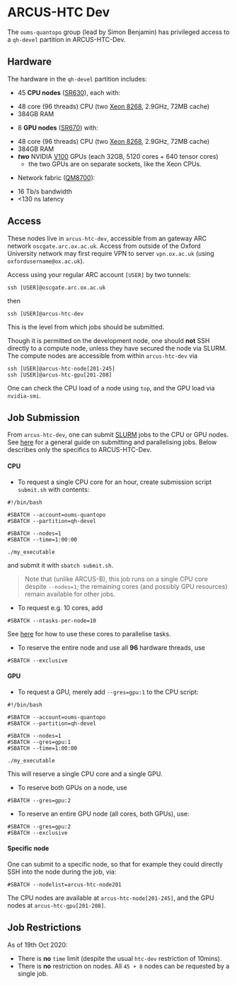 ARCUS-HTC Dev
=============

The `oums-quantopo` group (lead by Simon Benjamin) has privileged access to a `qh-devel` partition in ARCUS-HTC-Dev.

## Hardware

The hardware in the `qh-devel` partition includes:

- 45 **CPU nodes** ([SR630](https://lenovopress.com/lp0643.pdf)), each with:
 * 48 core (96 threads) CPU (two [Xeon 8268](https://ark.intel.com/content/www/us/en/ark/products/192481/intel-xeon-platinum-8268-processor-35-75m-cache-2-90-ghz.html), 2.9GHz, 72MB cache)
 * 384GB RAM
 
- 8 **GPU nodes** ([SR670](https://lenovopress.com/lp0923.pdf)) with:
 * 48 core (96 threads) CPU (two [Xeon 8268](https://ark.intel.com/content/www/us/en/ark/products/192481/intel-xeon-platinum-8268-processor-35-75m-cache-2-90-ghz.html), 2.9GHz, 72MB cache)
 * 384GB RAM
 * ***two*** NVIDIA [V100](https://images.nvidia.com/content/technologies/volta/pdf/tesla-volta-v100-datasheet-letter-fnl-web.pdf) GPUs (each 32GB, 5120 cores + 640 tensor cores)
   - the two GPUs are on separate sockets, like the Xeon CPUs.
   
- Network fabric ([QM8700](https://www.mellanox.com/products/infiniband-switches/QM8700)):
 * 16 Tb/s bandwidth
 * <130 ns latency
 
 
## Access

These nodes live in `arcus-htc-dev`, accessible from an gateway ARC network `oscgate.arc.ox.ac.uk`. Access from outside of the Oxford University network may first require VPN to server `vpn.ox.ac.uk` (using `oxfordusername@ox.ac.uk`). 

Access using your regular ARC account `[USER]` by two tunnels:

```
ssh [USER]@oscgate.arc.ox.ac.uk
```
then
```
ssh [USER]@arcus-htc-dev
```

This is the level from which jobs should be submitted. 

Though it is permitted on the development node, one should **not** SSH directly to a compute node, unless they have secured the node via SLURM. The compute nodes are accessible from within `arcus-htc-dev` via
```
ssh [USER]@arcus-htc-node[201-245]
ssh [USER]@arcus-htc-gpu[201-208]
```
One can check the CPU load of a node using `top`, and the GPU load via `nvidia-smi`.

## Job Submission

From `arcus-htc-dev`, one can submit [SLURM](https://slurm.schedmd.com/documentation.html) jobs to the CPU or GPU nodes. See [here](slurmguide.md) for a general guide on submitting and parallelising jobs. Below describes only the specifics to ARCUS-HTC-Dev.

#### CPU

- To request a single CPU core for an hour, create submission script `submit.sh` with contents:
 ```
 #!/bin/bash
 
 #SBATCH --account=oums-quantopo
 #SBATCH --partition=qh-devel 
 
 #SBATCH --nodes=1
 #SBATCH --time=1:00:00
 
 ./my_executable
 ```
 and submit it with `sbatch submit.sh`.
 > Note that (unlike ARCUS-B), this job runs on a single CPU core despite `--nodes=1`; the remaining cores (and possibly GPU resources) remain available for other jobs.

- To request e.g. 10 cores, add
 ```
 #SBATCH --ntasks-per-node=10
 ``` 
See [here](slurmguide.md) for how to use these cores to parallelise tasks.
- To reserve the entire node and use all **96** hardware threads, use 
 ```
 #SBATCH --exclusive
 ```
 
#### GPU

- To request a GPU, merely add `--gres=gpu:1` to the CPU script:
 ```
 #!/bin/bash
 
 #SBATCH --account=oums-quantopo
 #SBATCH --partition=qh-devel 
 
 #SBATCH --nodes=1
 #SBATCH --gres=gpu:1
 #SBATCH --time=1:00:00
 
 ./my_executable
 ```
 This will reserve a single CPU core and a single GPU.

- To reserve both GPUs on a node, use 
 ```
 #SBATCH --gres=gpu:2
 ```
- To reserve an entire GPU node (all cores, both GPUs), use:
 ```
 #SBATCH --gres=gpu:2
 #SBATCH --exclusive
 ```
 
 


#### Specific node

One can submit to a specific node, so that for example they could directly SSH into the node during the job, via:
 ```
 #SBATCH --nodelist=arcus-htc-node201
 ```
The CPU nodes are available at `arcus-htc-node[201-245]`, and the GPU nodes at `arcus-htc-gpu[201-208]`. 


## Job Restrictions

As of 19th Oct 2020:
- There is **no** `time` limit (despite the usual `htc-dev` restriction of 10mins).
- There is **no** restriction on nodes. All `45 + 8` nodes can be requested by a single job.